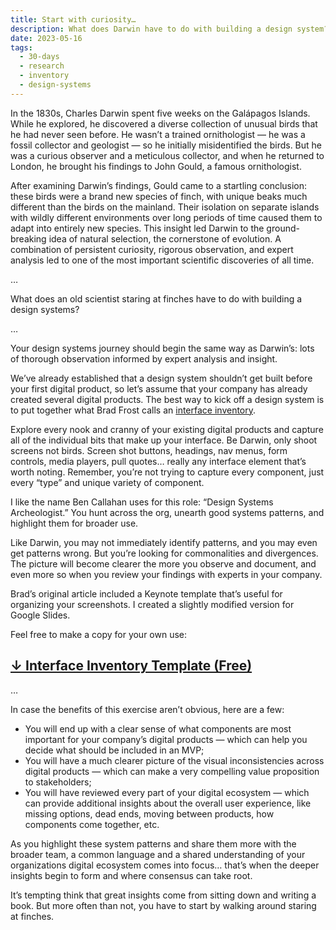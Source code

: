 ```yaml
---
title: Start with curiosity…
description: What does Darwin have to do with building a design system?
date: 2023-05-16
tags:
  - 30-days
  - research
  - inventory
  - design-systems
---
```

In the 1830s, Charles Darwin spent five weeks on the Galápagos Islands. While he explored, he discovered a diverse collection of unusual birds that he had never seen before. He wasn’t a trained ornithologist — he was a fossil collector and geologist — so he initially misidentified the birds. But he was a curious observer and a meticulous collector, and when he returned to London, he brought his findings to John Gould, a famous ornithologist. 

After examining Darwin’s findings, Gould came to a startling conclusion: these birds were a brand new species of finch, with unique beaks much different than the birds on the mainland. Their isolation on separate islands with wildly different environments over long periods of time caused them to adapt into entirely new species. This insight led Darwin to the ground-breaking idea of natural selection, the cornerstone of evolution. A combination of persistent curiosity, rigorous observation, and expert analysis led to one of the most important scientific discoveries of all time.

…

What does an old scientist staring at finches have to do with building a design systems? 

…

Your design systems journey should begin the same way as Darwin’s: lots of thorough observation informed by expert analysis and insight. 

We’ve already established that a design system shouldn’t get built before your first digital product, so let’s assume that your company has already created several digital products. The best way to kick off a design system is to put together what Brad Frost calls an [interface inventory](https://bradfrost.com/blog/post/interface-inventory/). 

Explore every nook and cranny of your existing digital products and capture all of the individual bits that make up your interface. Be Darwin, only shoot screens not birds. Screen shot buttons, headings, nav menus, form controls, media players, pull quotes… really any interface element that’s worth noting. Remember, you’re not trying to capture every component, just every “type” and unique variety of component.

I like the name Ben Callahan uses for this role: “Design Systems Archeologist.” You hunt across the org, unearth good systems patterns, and highlight them for broader use.

Like Darwin, you may not immediately identify patterns, and you may even get patterns wrong. But you’re looking for commonalities and divergences. The picture will become clearer the more you observe and document, and even more so when you review your findings with experts in your company.

Brad’s original article included a Keynote template that’s useful for organizing your screenshots. I created a slightly modified version for Google Slides. 

Feel free to make a copy for your own use:

## **[↓ Interface Inventory Template (Free)](https://docs.google.com/presentation/d/1ePoIKYg6UEzUF_tPzWDU-rji4o29Vj9oF7LoA01_U0w/edit?usp=sharing)**

…

In case the benefits of this exercise aren’t obvious, here are a few:

* You will end up with a clear sense of what components are most important for your company’s digital products — which can help you decide what should be included in an MVP;
* You will have a much clearer picture of the visual inconsistencies across digital products — which can make a very compelling value proposition to stakeholders;
* You will have reviewed every part of your digital ecosystem — which can provide additional insights about the overall user experience, like missing options, dead ends, moving between products, how components come together, etc.

As you highlight these system patterns and share them more with the broader team, a common language and a shared understanding of your organizations digital ecosystem comes into focus… that’s when the deeper insights begin to form and where consensus can take root.

It’s tempting think that great insights come from sitting down and writing a book. But more often than not, you have to start by walking around staring at finches.